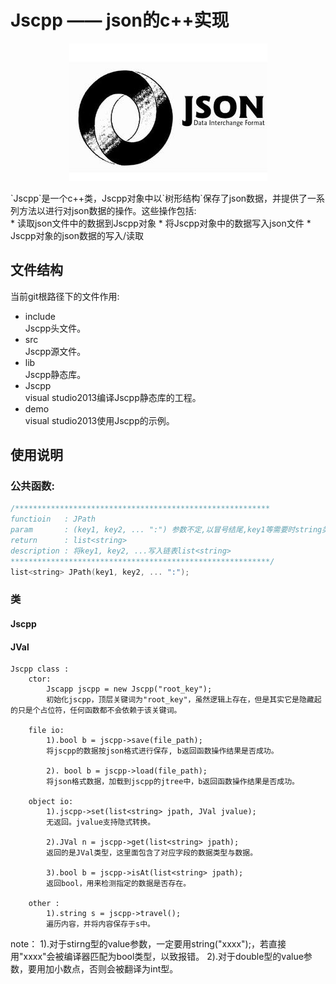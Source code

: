 # Jscpp —— json的c++实现
<p align="center">
	<img src="https://github.com/lsj9383/jscpp/blob/master/icon/json.jpg?raw=true" alt="JSON"/>
</p>
`Jscpp`是一个c++类，Jscpp对象中以`树形结构`保存了json数据，并提供了一系列方法以进行对json数据的操作。这些操作包括:<br>
* 读取json文件中的数据到Jscpp对象
* 将Jscpp对象中的数据写入json文件
* Jscpp对象的json数据的写入/读取

## 文件结构
当前git根路径下的文件作用:<br>
* include<br>
Jscpp头文件。
* src<br>
Jscpp源文件。
* lib<br>
Jscpp静态库。
* Jscpp<br>
visual studio2013编译Jscpp静态库的工程。
* demo<br>
visual studio2013使用Jscpp的示例。<br>

## 使用说明
### 公共函数:
```cpp
/*********************************************************
functioin 	: JPath
param		: (key1, key2, ... ":") 参数不定,以冒号结尾,key1等需要时string类型
return 		: list<string>
description	: 将key1, key2, ...写入链表list<string>
**********************************************************/
list<string> JPath(key1, key2, ... ":");
```

### 类
#### Jscpp
#### JVal
	
	Jscpp class :
		ctor:
			Jscapp jscpp = new Jscpp("root_key");
			初始化jscpp，顶层关键词为"root_key"，虽然逻辑上存在，但是其实它是隐藏起的只是个占位符，任何函数都不会依赖于该关键词。
				
		file io:
			1).bool b = jscpp->save(file_path);
			将jscpp的数据按json格式进行保存, b返回函数操作结果是否成功。
			
			2). bool b = jscpp->load(file_path);
			将json格式数据，加载到jscpp的jtree中，b返回函数操作结果是否成功。
		
		object io:
			1).jscpp->set(list<string> jpath, JVal jvalue);
			无返回。jvalue支持隐式转换。
				
			2).JVal n = jscpp->get(list<string> jpath);
			返回的是JVal类型，这里面包含了对应字段的数据类型与数据。
				
			3).bool b = jscpp->isAt(list<string> jpath);
			返回bool，用来检测指定的数据是否存在。
			
		other :
			1).string s = jscpp->travel();
			遍历内容，并将内容保存于s中。
		
note：
	1).对于stirng型的value参数，一定要用string("xxxx");，若直接用"xxxx"会被编译器匹配为bool类型，以致报错。
	2).对于double型的value参数，要用加小数点，否则会被翻译为int型。
